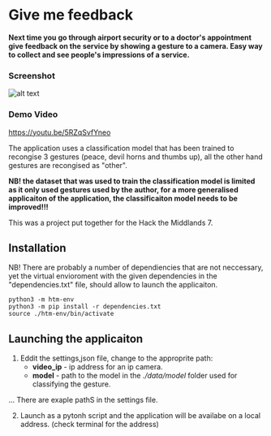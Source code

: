 # Give me feedback
 
**Next time you go through airport security or to a doctor's appointment give feedback on the service by showing a gesture to a camera. Easy way to collect and see people's impressions of a service.**

### Screenshot
![alt text](https://github.com/BubblesIsMyName/GIVE-ME-FEEDBACK-/blob/main/assets/images/screen_gesture_app.png)

### Demo Video
https://youtu.be/5RZqSvfYneo

The application uses a classification model that has been trained to recongise 3 gestures (peace, devil horns and thumbs up), all the other hand gestures are recongised as "other". 

**NB! the dataset that was used to train the classification model is limited as it only used gestures used by the author, for a more generalised applicaiton of the application, the classificaiton model needs to be improved!!!**

This was a project put together for the Hack the Middlands 7. 

## Installation
NB! There are probably a number of dependiencies that are not neccessary, yet the virtual envioroment with the given dependencies in the "dependencies.txt" file, should allow to launch the applicaiton.

```
python3 -m htm-env
python3 -m pip install -r dependencies.txt
source ./htm-env/bin/activate
```
## Launching the applicaiton
1) Eddit the settings,json file, change to the approprite path:
    * **video_ip** - ip address for an ip camera.
    * **model** - path to the model in the *./data/model* folder used for classifying the gesture.

... There are exaple pathS in the settings file.

2) Launch as a pytonh script and the application will be availabe on a local address. (check terminal for the address)




